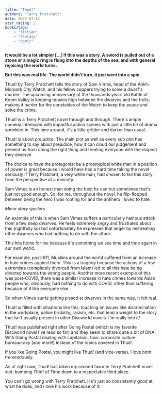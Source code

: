 ```yaml
---
title: "Thud!"
authors: "Terry Pratchett"
date: 2023-07-12
star_rating: 5
books/tags:
    - "fiction"
    - "fantasy"
    - "comic"
---
```

**It would be a lot simpler [...] if this was a story. A sword is pulled out of a stone or a magic ring is flung into the depths of the sea, and with general rejoicing the world turns.**

**But this was real life. The world didn't turn, it just went into a spin.**

Thud! by Terry Pratchett tells the story of Sam Vimes, head of the Ankh-Morpork City Watch, and his fellow coppers trying to solve a dwarf's murder. The upcoming anniversary of the thousands years old Battle of Koom Valley is keeping tension high between the dwarves and the trolls; making it harder for the constables of the Watch to keep the peace and solve the crime.

Thud! is a Terry Pratchett novel through and through. There's ample comedy interlaced with impactful action scenes with just a little bit of drama sprinkled in. This time around, it's a little grittier and darker than usual.

Thud! is about prejudice. The main plot as well as every sub plot has something to say about prejudice, how it can cloud our judgement and prevent us from doing the right thing and treating everyone with the respect they deserve.

The choice to have the protagonist be a prototypical white man in a position of power is great because I would have had a hard time taking the novel seriously if Terry Pratchett, a very white man, had chosen to tell this story from the perspective of a minority.

Sam Vimes is an honest man doing the best he can but sometimes that's just not good enough. So, for me, throughout the novel, he flip-flopped between being the hero I was rooting for and the antihero I loved to hate.

*Minor story spoilers*

An example of this is when Sam Vimes suffers a particularly heinous attack from a few deep dwarves. He feels extremely angry and frustrated about this (rightfully so) but unfortunately he expresses that anger by mistreating other dwarves who had nothing to do with the attack.

This hits home for me because it's something we see time and time again in our own world.

For example, post-911, Muslims around the world suffered from an increase in hate crimes against them. This is a tragedy because the actions of a few extremists (completely divorced from Islam) led to all this hate being directed towards the wrong people. Another more recent example of this was post-COVID, there was a similar increase in hate crimes towards Asian people who, obviously, had nothing to do with COVID, other than suffering because of it like everyone else.

So when Vimes starts getting pissed at dwarves in the same way, it felt real.

Thud! is filled with situations like this; touching on issues like discrimination in the workplace, police brutality, racism, etc. that lend a weight to the story that isn't usually present in other Discworld novels. I'm really into it!

Thud! was published right after Going Postal (which is my favorite Discworld novel I've read so far) and they seem to share quite a bit of DNA. With Going Postal dealing with capitalism, toxic corporate culture, bureaucracy (and more!) instead of the topics covered in Thud!.

If you like Going Postal, you might like Thud! (and vice-versa). I love both tremendously.

As of right now, Thud! has taken my second favorite Terry Pratchett novel slot; bumping Thief of Time down to a respectable third place.

You can't go wrong with Terry Pratchett. He's just so consistently good at what he does, and I love his work because of it.